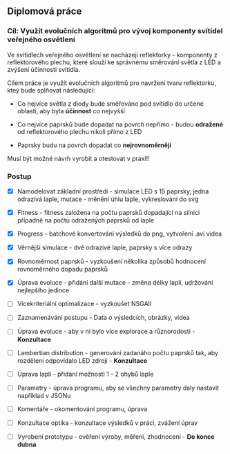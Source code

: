 ## Diplomová práce 

### Cíl: Využít evolučních algoritmů pro vývoj komponenty svítidel veřejného osvětlení

Ve svítidlech veřejného osvětlení se nacházejí reflektorky - komponenty z reflektorového plechu, 
které slouží ke správnému směrování světla z LED a zvýšení účinnosti svítidla. 

Cílem práce je využít evolučních algoritmů pro navržení tvaru reflektorku, kteý bude splňovat následující:

* Co nejvíce světla z diody bude směřováno pod svítidlo do určené oblasti, aby byla **účinnost** co nejvyšší

* Co nejvíce paprsků bude dopadat na povrch nepřímo - budou **odražené** od reflektorového plechu nikoli přímo z LED

* Paprsky budu na povrch dopadat co **nejrovnoměrněji**

Musí být možné návrh vyrobit a otestovat v praxi!! 

### Postup

* [x] Namodelovat základní prostředí - simulace LED s 15 paprsky, jedna odrazivá laple, mutace - měnění úhlu laple, vykreslování do svg

* [x] Fitness - fitness založena na počtu paprsků dopadající na silnici případně na počtu odražených paprsků od laple

* [x] Progress - batchové konvertování výsledků do png, vytvoření .avi videa 

* [x] Věrnější simulace - dvě odrazivé laple, paprsky s více odrazy

* [x] Rovnoměrnost paprsků - vyzkoušení několika způsobů hodnocení rovnoměrného dopadu paprsků

* [x] Úprava evoluce - přidání další mutace - změna délky laplí, udržování nejlepšího jedince

* [ ] Vícekriteriální optimalizace - vyzkoušet NSGAII 

* [ ] Zaznamenávání postupu - Data o výsledcích, obrázky, videa

* [ ] Úprava evoluce - aby v ní bylo více explorace a různorodosti - **Konzultace**

* [ ] Lambertian distribution - generování zadanáho počtu paprsků tak, aby rozdělení odpovídalo LED zdroji - **Konzultace**

* [ ] Úprava laplí - přidání možnosti 1 - 2 ohybů laple

* [ ] Parametry - úprava programu, aby se všechny parametry daly nastavit například v JSONu

* [ ] Komentáře - okomentování programu, úprava

* [ ] Konzultace optika - konzultace výsledků v práci, zvážení úprav

* [ ] Vyrobení prototypu - ověření výroby, měření, zhodnocení - **Do konce dubna**
